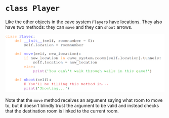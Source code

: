 # `class Player`

Like the other objects in the cave system `Player`s have locations. They
also have two methods: they can `move` and they can `shoot` arrows.

![](14_class_player_py.png)

Note that the `move` method receives an argument saying what room to
move to, but it doesn't blindly trust the argument to be valid and
instead checks that the destination room is linked to the current room.
